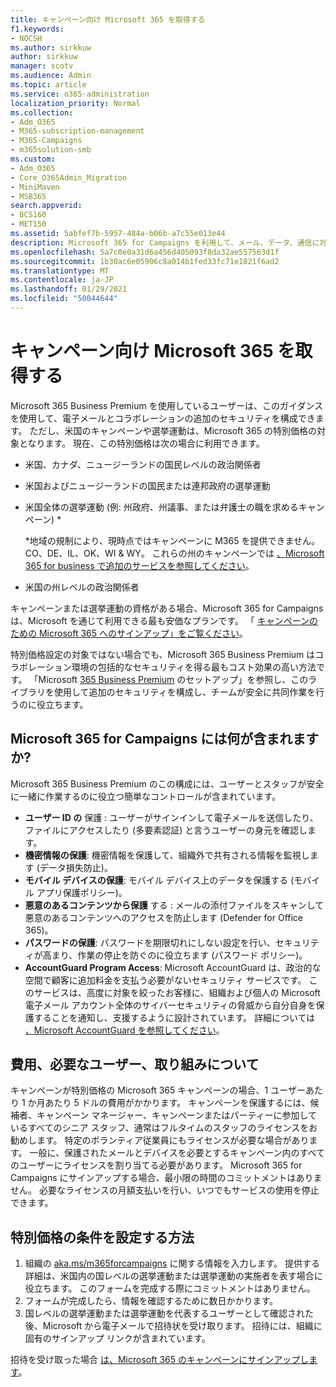 ```yaml
---
title: キャンペーン向け Microsoft 365 を取得する
f1.keywords:
- NOCSH
ms.author: sirkkuw
author: sirkkuw
manager: scotv
ms.audience: Admin
ms.topic: article
ms.service: o365-administration
localization_priority: Normal
ms.collection:
- Adm_O365
- M365-subscription-management
- M365-Campaigns
- m365solution-smb
ms.custom:
- Adm_O365
- Core_O365Admin_Migration
- MiniMaven
- MSB365
search.appverid:
- BCS160
- MET150
ms.assetid: 5abfef7b-5957-484a-b06b-a7c55e013e44
description: Microsoft 365 for Campaigns を利用して、メール、データ、通信に対するサイバーセキュリティの脅威からキャンペーンを保護できます。
ms.openlocfilehash: 5a7c0e0a31d6a456d405093f8da32ae557563d1f
ms.sourcegitcommit: 1b30ac6e05906c8a014b1fed33fc71e1821f6ad2
ms.translationtype: MT
ms.contentlocale: ja-JP
ms.lasthandoff: 01/29/2021
ms.locfileid: "50044644"
---
```

# <a name="get-microsoft-365-for-campaigns"></a>キャンペーン向け Microsoft 365 を取得する

Microsoft 365 Business Premium を使用しているユーザーは、このガイダンスを使用して、電子メールとコラボレーションの追加のセキュリティを構成できます。 ただし、米国のキャンペーンや選挙運動は、Microsoft 365 の特別価格の対象となります。 現在、この特別価格は次の場合に利用できます。

- 米国、カナダ、ニュージーランドの国民レベルの政治関係者
- 米国およびニュージーランドの国民または連邦政府の選挙運動
- 米国全体の選挙運動 (例: 州政府、州議事、または弁護士の職を求めるキャンペーン) *

    *地域の規制により、現時点ではキャンペーンに M365 を提供できません。CO、DE、IL、OK、WI & WY。 これらの州のキャンペーンでは [、Microsoft 365 for business で追加のサービスを参照してください](https://www.office.com/business)。

- 米国の州レベルの政治関係者

キャンペーンまたは選挙運動の資格がある場合、Microsoft 365 for Campaigns は、Microsoft を通じて利用できる最も安価なプランです。 「 [キャンペーンのための Microsoft 365 へのサインアップ」をご覧ください](m365-campaigns-sign-up.md)。  

特別価格設定の対象ではない場合でも、Microsoft 365 Business Premium はコラボレーション環境の包括的なセキュリティを得る最もコスト効果の高い方法です。 「Microsoft [365 Business Premium](../business/set-up.md?toc=/microsoft-365/campaigns/toc.json&bc=/microsoft-365/campaigns/breadcrumb/toc.json) のセットアップ」を参照し、このライブラリを使用して追加のセキュリティを構成し、チームが安全に共同作業を行うのに役立ちます。

## <a name="what-does-microsoft-365-for-campaigns-include"></a>Microsoft 365 for Campaigns には何が含まれますか?

Microsoft 365 Business Premium のこの構成には、ユーザーとスタッフが安全に一緒に作業するのに役立つ簡単なコントロールが含まれています。

- **ユーザー ID の** 保護 : ユーザーがサインインして電子メールを送信したり、ファイルにアクセスしたり (多要素認証) と言うユーザーの身元を確認します。
- **機密情報の保護**: 機密情報を保護して、組織外で共有される情報を監視します (データ損失防止)。
- **モバイル デバイスの保護**: モバイル デバイス上のデータを保護する (モバイル アプリ保護ポリシー)。
- **悪意のあるコンテンツから保護** する : メールの添付ファイルをスキャンして悪意のあるコンテンツへのアクセスを防止します (Defender for Office 365)。
- **パスワードの保護**: パスワードを期限切れにしない設定を行い、セキュリティが高まり、作業の停止を防ぐのに役立ちます (パスワード ポリシー)。
- **AccountGuard Program Access**: Microsoft AccountGuard は、政治的な空間で顧客に追加料金を支払う必要がないセキュリティ サービスです。 このサービスは、高度に対象を絞ったお客様に、組織および個人の Microsoft 電子メール アカウント全体のサイバーセキュリティの脅威から自分自身を保護することを通知し、支援するように設計されています。 詳細については [、Microsoft AccountGuard を参照してください](https://www.microsoftaccountguard.com/)。

## <a name="what-does-it-cost-who-needs-it-and-what-is-the-commitment"></a>費用、必要なユーザー、取り組みについて

キャンペーンが特別価格の Microsoft 365 キャンペーンの場合、1 ユーザーあたり 1 か月あたり 5 ドルの費用がかかります。
キャンペーンを保護するには、候補者、キャンペーン マネージャー、キャンペーンまたはパーティーに参加しているすべてのシニア スタッフ、通常はフルタイムのスタッフのライセンスをお勧めします。 特定のボランティア従業員にもライセンスが必要な場合があります。 一般に、保護されたメールとデバイスを必要とするキャンペーン内のすべてのユーザーにライセンスを割り当てる必要があります。
Microsoft 365 for Campaigns にサインアップする場合、最小限の時間のコミットメントはありません。 必要なライセンスの月額支払いを行い、いつでもサービスの使用を停止できます。

## <a name="how-do-i-qualify-for-special-pricing"></a>特別価格の条件を設定する方法

1. 組織の [aka.ms/m365forcampaigns](https://aka.ms/m365forcampaigns/) に関する情報を入力します。 提供する詳細は、米国内の国レベルの選挙運動または選挙運動の実施者を表す場合に役立ちます。 このフォームを完成する際にコミットメントはありません。
2. フォームが完成したら、情報を確認するために数日かかります。
3. 国レベルの選挙運動または選挙運動を代表するユーザーとして確認された後、Microsoft から電子メールで招待状を受け取ります。 招待には、組織に固有のサインアップ リンクが含まれています。

招待を受け取った場合 [は、Microsoft 365 のキャンペーンにサインアップします](m365-campaigns-sign-up.md)。

